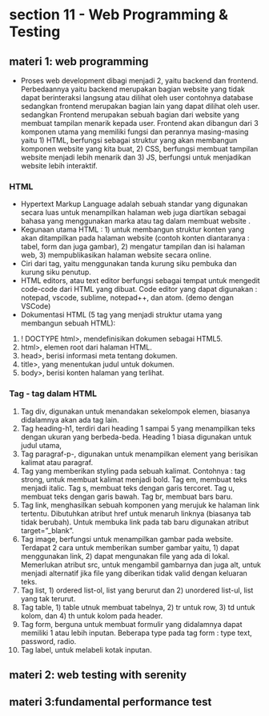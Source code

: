 # section 11 - Web Programming & Testing

## materi 1: web programming

- Proses web development dibagi menjadi 2, yaitu backend dan frontend. Perbedaannya yaitu backend merupakan bagian website yang tidak dapat berinteraksi langsung atau dilihat oleh user contohnya database sedangkan frontend merupakan bagian lain yang dapat dilihat oleh user. sedangkan Frontend merupakan sebuah bagian dari website yang membuat tampilan menarik kepada user. Frontend akan dibangun dari 3 komponen utama yang memiliki fungsi dan perannya masing-masing yaitu 1) HTML, berfungsi sebagai struktur yang akan membangun komponen website yang kita buat, 2) CSS, berfungsi membuat tampilan website menjadi lebih menarik dan 3) JS, berfungsi untuk menjadikan website lebih interaktif.

### HTML

- Hypertext Markup Language adalah sebuah standar yang digunakan secara luas untuk menampilkan halaman web juga diartikan sebagai bahasa yang menggunakan marka atau tag dalam membuat website .
- Kegunaan utama HTML : 1) untuk membangun struktur konten yang akan ditampilkan pada halaman website (contoh konten diantaranya : tabel, form dan juga gambar), 2) mengatur tampilan dan isi halaman web, 3) mempublikasikan halaman website secara online.
- Ciri dari tag, yaitu menggunakan tanda kurung siku pembuka dan kurung siku penutup.
- HTML editors, atau text editor berfungsi sebagai tempat untuk mengedit code-code dari HTML yang dibuat. Code editor yang dapat digunakan : notepad, vscode, sublime, notepad++, dan atom. (demo dengan VSCode)
- Dokumentasi HTML (5 tag yang menjadi struktur utama yang membangun sebuah HTML):

1) ! DOCTYPE html>, mendefinisikan dokumen sebagai HTML5.
2) html>, elemen root dari halaman HTML.
3) head>, berisi informasi meta tentang dokumen.
4) title>, yang menentukan judul untuk dokumen.
5) body>, berisi konten halaman yang terlihat.

### Tag - tag dalam HTML
1. Tag div, digunakan untuk menandakan sekelompok elemen, biasanya didalamnya akan ada tag lain.
2. Tag heading-h1, terdiri dari heading 1 sampai 5 yang menampilkan teks dengan ukuran yang berbeda-beda. Heading 1 biasa digunakan untuk judul utama,
3. Tag paragraf-p-, digunakan untuk menampilkan element yang berisikan kalimat atau paragraf.
4. Tag yang memberikan styling pada sebuah kalimat. Contohnya : tag strong, untuk membuat kalimat menjadi bold. Tag em, membuat teks menjadi italic. Tag s, membuat teks dengan garis tercoret. Tag u, membuat teks dengan garis bawah. Tag br, membuat bars baru.
5. Tag link<a>, menghasilkan sebuah komponen yang merujuk ke halaman link tertentu. Dibutuhkan atribut href untuk menaruh linknya (biasanya tab tidak berubah). Untuk membuka link pada tab baru digunakan atribut target=”_blank”.
6. Tag image, berfungsi untuk menampilkan gambar pada website. Terdapat 2 cara untuk memberikan sumber gambar yaitu, 1) dapat menggunakan link, 2) dapat mengunakan file yang ada di lokal. Memerlukan atribut src, untuk mengambil gambarnya dan juga alt, untuk menjadi alternatif jika file yang diberikan tidak valid dengan keluaran teks.
7. Tag list, 1) ordered list-ol, list yang berurut dan 2) unordered list-ul, list yang tak terurut.
8. Tag table, 1) table utnuk membuat tabelnya, 2) tr untuk row, 3) td untuk kolom, dan 4)  th untuk kolom pada header.
9. Tag form, berguna untuk membuat formulir yang didalamnya dapat memiliki 1 atau lebih inputan. Beberapa type pada tag form : type text, password, radio.
10. Tag label, untuk melabeli kotak inputan.

## materi 2: web testing with serenity

## materi 3:fundamental performance test

